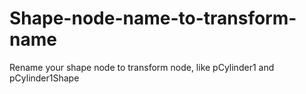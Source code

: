 # Shape-node-name-to-transform-name
Rename your shape node to transform node, like pCylinder1 and pCylinder1Shape
